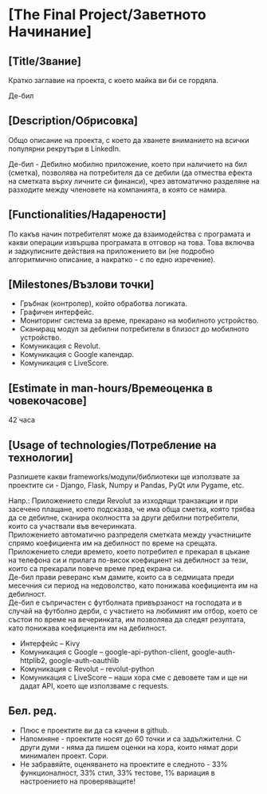 
# [The Final Project/Заветното Начинание]

## [Title/Звание]
Кратко заглавие на проекта, с което майка ви би се гордяла.

Де-бил

## [Description/Обрисовка]
Общо описание на проекта, с което да хванете вниманието на всички популярни рекрутъри в LinkedIn.

Де-бил - Дебилно мобилно приложение, което при наличието на бил (сметка), позволява на потребителя да се дебили (да отмества ефекта на сметката върху личните си финанси), чрез автоматично разделяне на разходите между членовете на компанията, в която се намира.

## [Functionalities/Надарености]
По какъв начин потребителят може да взаимодейства с програмата и какви операции извършва програмата в отговор на това. Това включва и задкулисните действия на приложението ви (не подробно алгоритмично описание, а накратко - с по едно изречение).

## [Milestones/Възлови точки]
- Гръбнак (контролер), който обработва логиката.
- Графичен интерфейс.
- Мониторинг система за време, прекарано на мобилното устройство.
- Сканиращ модул за дебилни потребители в близост до мобилното устройство.
- Комуникация с Revolut.
- Комуникация с Google календар.
- Комуникация с LiveScore.

## [Estimate in man-hours/Времеоценка в човекочасове]
42 часа

## [Usage of technologies/Потребление на технологии]
Разпишете какви frameworks/модули/библиотеки ще използвате за проектите си - Django, Flask, Numpy и Pandas, PyQt или Pygame, etc.

Напр.:
Приложението следи Revolut за изходящи транзакции и при засечено плащане, което подсказва, че има обща сметка, която трябва да се дебилне, сканира околността за други дебилни потребители, които са участвали във вечеринката.  
Приложението автоматично разпределя сметката между участниците спрямо коефициента им на дебилност по време на срещата.  
Приложението следи времето, което потребител е прекарал в цъкане на телефона си и прилага по-висок коефициент на дебилност за тези, които са прекарали повече време пред екрана си.  
Де-бил прави реверанс към дамите, които са в седмицата преди месечния си период на недоволство, като понижава коефициента им на дебилност.  
Де-бил е съпричастен с футболната привързаност на господата и в случай на футболно дерби, с участието на любимият им отбор, което се състои по време на вечеринката, им позволява да следят резултата, като понижава коефициента им на дебилност. 

- Интерфейс – Kivy
- Комуникация с Google – google-api-python-client, google-auth-httplib2, google-auth-oauthlib
- Комуникация с Revolut – revolut-python
- Комуникация с LiveScore – наши хора сме с девовете там и ще ни дадат API, което ще използваме с requests.

## Бел. ред.
- Плюс е проектите ви да са качени в github.
- Напомняне - проектите носят до 60 точки и са задължителни. С други думи - няма да пишем оценки на хора, които нямат дори минимален проект. Сори.
- Не забравяйте, оценяването на проектите е следното - 33% функционалност, 33% стил, 33% тестове, 1% вариация в настроението на проверяващите!
